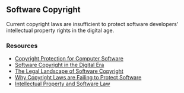 ## Software Copyright

Current copyright laws are insufficient to protect software developers'
intellectual property rights in the digital age.

### Resources

- [Copyright Protection for Computer Software](https://www.wipo.int/copyright/en/activities/software.html)
- [Software Copyright in the Digital Era](https://www.eff.org/issues/intellectual-property)
- [The Legal Landscape of Software Copyright](https://www.copyright.gov/circs/circ61.pdf)
- [Why Copyright Laws are Failing to Protect Software](https://www.brookings.edu/blog/techtank/2016/10/07/why-copyright-law-is-struggling-to-keep-up-with-technology/)
- [Intellectual Property and Software Law](https://www.lawteacher.net/free-law-essays/commercial-law/intellectual-property-rights-of-software-law-essays.php)
